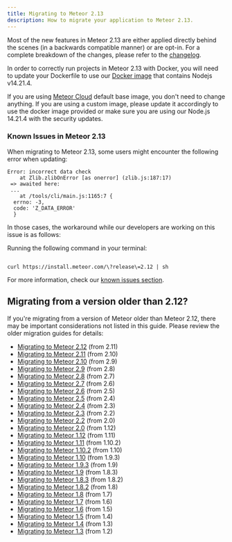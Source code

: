 ```yaml
---
title: Migrating to Meteor 2.13
description: How to migrate your application to Meteor 2.13.
---
```


Most of the new features in Meteor 2.13 are either applied directly behind the
scenes (in a backwards compatible manner) or are opt-in. For a complete
breakdown of the changes, please refer to the [changelog](http://docs.meteor.com/changelog.html).

In order to correctly run projects in Meteor 2.13 with Docker, you will need to
update your Dockerfile to use our [Docker image](https://hub.docker.com/r/meteor/node) that contains Nodejs v14.21.4.

If you are using [Meteor Cloud](https://www.meteor.com/cloud) default base image, you don't need to change anything. If you are using a custom image, please update it accordingly to use the docker image provided or make sure you are using our Node.js 14.21.4 with the security updates.

<h3 id="known-issues"> Known Issues in Meteor 2.13 </h3>

When migrating to Meteor 2.13, some users might encounter the following error when updating:

```shell
Error: incorrect data check
    at Zlib.zlibOnError [as onerror] (zlib.js:187:17)
 => awaited here:
 ...
    at /tools/cli/main.js:1165:7 {
  errno: -3,
  code: 'Z_DATA_ERROR'
  }

```

In those cases, the workaround while our developers are working on this issue is as follows:

Running the following command in your terminal:

```shell

curl https://install.meteor.com/\?release\=2.12 | sh

```

For more information, check our [known issues section](https://docs.meteor.com/known-issues).

<h2 id="older-versions">Migrating from a version older than 2.12?</h2>

If you're migrating from a version of Meteor older than Meteor 2.12, there may
be important considerations not listed in this guide.
 Please review the older migration guides for details:

* [Migrating to Meteor 2.12](2.12-migration.html) (from 2.11)
* [Migrating to Meteor 2.11](2.11-migration.html) (from 2.10)
* [Migrating to Meteor 2.10](2.10-migration.html) (from 2.9)
* [Migrating to Meteor 2.9](2.9-migration.html) (from 2.8)
* [Migrating to Meteor 2.8](2.8-migration.html) (from 2.7)
* [Migrating to Meteor 2.7](2.7-migration.html) (from 2.6)
* [Migrating to Meteor 2.6](2.6-migration.html) (from 2.5)
* [Migrating to Meteor 2.5](2.5-migration.html) (from 2.4)
* [Migrating to Meteor 2.4](2.4-migration.html) (from 2.3)
* [Migrating to Meteor 2.3](2.3-migration.html) (from 2.2)
* [Migrating to Meteor 2.2](2.2-migration.html) (from 2.0)
* [Migrating to Meteor 2.0](2.0-migration.html) (from 1.12)
* [Migrating to Meteor 1.12](1.12-migration.html) (from 1.11)
* [Migrating to Meteor 1.11](1.11-migration.html) (from 1.10.2)
* [Migrating to Meteor 1.10.2](1.10.2-migration.html) (from 1.10)
* [Migrating to Meteor 1.10](1.10-migration.html) (from 1.9.3)
* [Migrating to Meteor 1.9.3](1.9.3-migration.html) (from 1.9)
* [Migrating to Meteor 1.9](1.9-migration.html) (from 1.8.3)
* [Migrating to Meteor 1.8.3](1.8.3-migration.html) (from 1.8.2)
* [Migrating to Meteor 1.8.2](1.8.2-migration.html) (from 1.8)
* [Migrating to Meteor 1.8](1.8-migration.html) (from 1.7)
* [Migrating to Meteor 1.7](1.7-migration.html) (from 1.6)
* [Migrating to Meteor 1.6](1.6-migration.html) (from 1.5)
* [Migrating to Meteor 1.5](1.5-migration.html) (from 1.4)
* [Migrating to Meteor 1.4](1.4-migration.html) (from 1.3)
* [Migrating to Meteor 1.3](1.3-migration.html) (from 1.2)
